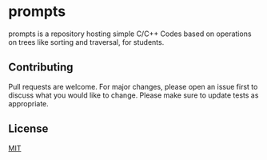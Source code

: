 # prompts

prompts is a repository hosting simple C/C++ Codes based on operations on trees like sorting and traversal, for students.


## Contributing
Pull requests are welcome. For major changes, please open an issue first to discuss what you would like to change.
Please make sure to update tests as appropriate.

## License
[MIT](https://choosealicense.com/licenses/mit/)
